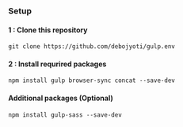 ### Setup 

#### 1 : Clone this repository 
```
git clone https://github.com/debojyoti/gulp.env
```

#### 2 : Install requrired packages
```
npm install gulp browser-sync concat --save-dev
```

#### Additional packages (Optional)
```
npm install gulp-sass --save-dev
```


